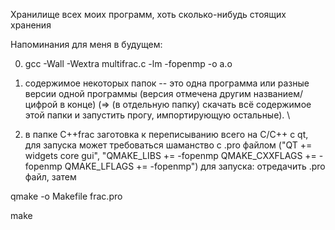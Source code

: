 Хранилище всех моих программ, хоть сколько-нибудь стоящих хранения

Напоминания для меня в будущем: 

0) gcc -Wall -Wextra multifrac.c -lm -fopenmp -o a.o 

1) содержимое некоторых папок -- это одна программа или разные версии одной программы (версия отмечена другим названием/цифрой в конце) (=> (в отдельную папку) скачать всё содержимое этой папки и запустить прогу, импортирующую остальные). \

2) в папке C++frac заготовка к переписыванию всего на C/C++ с qt, для запуска может требоваться шаманство с .pro файлом ("QT += widgets core gui", "QMAKE_LIBS += -fopenmp QMAKE_CXXFLAGS += -fopenmp QMAKE_LFLAGS += -fopenmp")
для запуска: отредачить .pro файл, затем

qmake -o Makefile frac.pro

make
